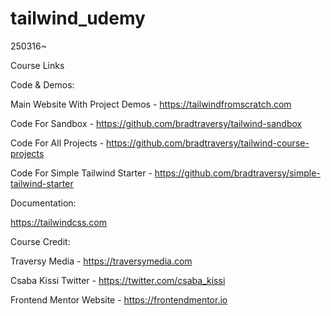 # tailwind_udemy
250316~

Course Links


Code & Demos:

Main Website With Project Demos - https://tailwindfromscratch.com

Code For Sandbox - https://github.com/bradtraversy/tailwind-sandbox

Code For All Projects - https://github.com/bradtraversy/tailwind-course-projects

Code For Simple Tailwind Starter - https://github.com/bradtraversy/simple-tailwind-starter



Documentation:

https://tailwindcss.com



Course Credit:

Traversy Media - https://traversymedia.com

Csaba Kissi Twitter - https://twitter.com/csaba_kissi

Frontend Mentor Website - https://frontendmentor.io



